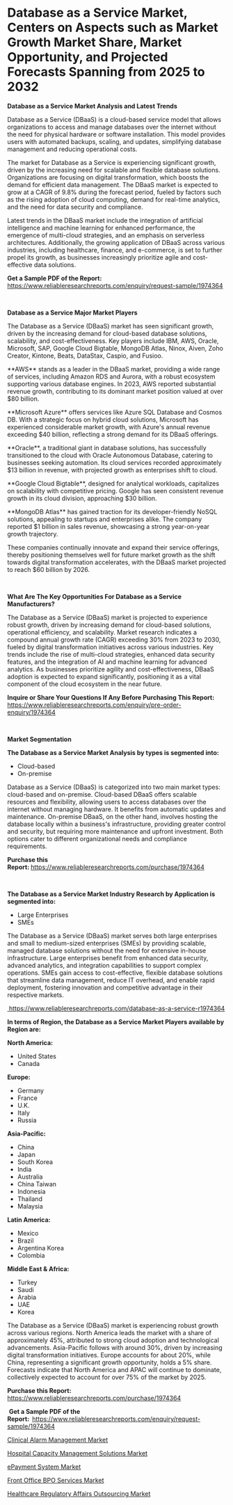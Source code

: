 <p><h1>Database as a Service Market, Centers on Aspects such as Market Growth Market Share, Market Opportunity, and Projected Forecasts Spanning from 2025 to 2032</h1></p><p><strong>Database as a Service Market Analysis and Latest Trends</strong></p>
<p><p>Database as a Service (DBaaS) is a cloud-based service model that allows organizations to access and manage databases over the internet without the need for physical hardware or software installation. This model provides users with automated backups, scaling, and updates, simplifying database management and reducing operational costs.</p><p>The market for Database as a Service is experiencing significant growth, driven by the increasing need for scalable and flexible database solutions. Organizations are focusing on digital transformation, which boosts the demand for efficient data management. The DBaaS market is expected to grow at a CAGR of 9.8% during the forecast period, fueled by factors such as the rising adoption of cloud computing, demand for real-time analytics, and the need for data security and compliance.</p><p>Latest trends in the DBaaS market include the integration of artificial intelligence and machine learning for enhanced performance, the emergence of multi-cloud strategies, and an emphasis on serverless architectures. Additionally, the growing application of DBaaS across various industries, including healthcare, finance, and e-commerce, is set to further propel its growth, as businesses increasingly prioritize agile and cost-effective data solutions.</p></p>
<p><strong>Get a Sample PDF of the Report:&nbsp;</strong> <a href="https://www.reliableresearchreports.com/enquiry/request-sample/1974364?utm_campaign=48&utm_medium=2&utm_source=Github&utm_content=ia&utm_term=10032025&utm_id=database-as-a-service">https://www.reliableresearchreports.com/enquiry/request-sample/1974364</a></p>
<p>&nbsp;</p>
<p><strong>Database as a Service Major Market Players</strong></p>
<p><p>The Database as a Service (DBaaS) market has seen significant growth, driven by the increasing demand for cloud-based database solutions, scalability, and cost-effectiveness. Key players include IBM, AWS, Oracle, Microsoft, SAP, Google Cloud Bigtable, MongoDB Atlas, Ninox, Aiven, Zoho Creator, Kintone, Beats, DataStax, Caspio, and Fusioo.</p><p>**AWS** stands as a leader in the DBaaS market, providing a wide range of services, including Amazon RDS and Aurora, with a robust ecosystem supporting various database engines. In 2023, AWS reported substantial revenue growth, contributing to its dominant market position valued at over $80 billion.</p><p>**Microsoft Azure** offers services like Azure SQL Database and Cosmos DB. With a strategic focus on hybrid cloud solutions, Microsoft has experienced considerable market growth, with Azure's annual revenue exceeding $40 billion, reflecting a strong demand for its DBaaS offerings.</p><p>**Oracle**, a traditional giant in database solutions, has successfully transitioned to the cloud with Oracle Autonomous Database, catering to businesses seeking automation. Its cloud services recorded approximately $13 billion in revenue, with projected growth as enterprises shift to cloud.</p><p>**Google Cloud Bigtable**, designed for analytical workloads, capitalizes on scalability with competitive pricing. Google has seen consistent revenue growth in its cloud division, approaching $30 billion.</p><p>**MongoDB Atlas** has gained traction for its developer-friendly NoSQL solutions, appealing to startups and enterprises alike. The company reported $1 billion in sales revenue, showcasing a strong year-on-year growth trajectory.</p><p>These companies continually innovate and expand their service offerings, thereby positioning themselves well for future market growth as the shift towards digital transformation accelerates, with the DBaaS market projected to reach $60 billion by 2026.</p></p>
<p>&nbsp;</p>
<p><strong>What Are The Key Opportunities For Database as a Service Manufacturers?</strong></p>
<p><p>The Database as a Service (DBaaS) market is projected to experience robust growth, driven by increasing demand for cloud-based solutions, operational efficiency, and scalability. Market research indicates a compound annual growth rate (CAGR) exceeding 30% from 2023 to 2030, fueled by digital transformation initiatives across various industries. Key trends include the rise of multi-cloud strategies, enhanced data security features, and the integration of AI and machine learning for advanced analytics. As businesses prioritize agility and cost-effectiveness, DBaaS adoption is expected to expand significantly, positioning it as a vital component of the cloud ecosystem in the near future.</p></p>
<p><strong>Inquire or Share Your Questions If Any Before Purchasing This Report:</strong> <a href="https://www.reliableresearchreports.com/enquiry/pre-order-enquiry/1974364?utm_campaign=48&utm_medium=2&utm_source=Github&utm_content=ia&utm_term=10032025&utm_id=database-as-a-service">https://www.reliableresearchreports.com/enquiry/pre-order-enquiry/1974364</a></p>
<p>&nbsp;</p>
<p><strong>Market Segmentation</strong></p>
<p><strong>The Database as a Service Market Analysis by types is segmented into:</strong></p>
<p><ul><li>Cloud-based</li><li>On-premise</li></ul></p>
<p><p>Database as a Service (DBaaS) is categorized into two main market types: cloud-based and on-premise. Cloud-based DBaaS offers scalable resources and flexibility, allowing users to access databases over the internet without managing hardware. It benefits from automatic updates and maintenance. On-premise DBaaS, on the other hand, involves hosting the database locally within a business's infrastructure, providing greater control and security, but requiring more maintenance and upfront investment. Both options cater to different organizational needs and compliance requirements.</p></p>
<p><strong>Purchase this Report:&nbsp;</strong><a href="https://www.reliableresearchreports.com/purchase/1974364?utm_campaign=48&utm_medium=2&utm_source=Github&utm_content=ia&utm_term=10032025&utm_id=database-as-a-service">https://www.reliableresearchreports.com/purchase/1974364</a></p>
<p>&nbsp;</p>
<p><strong>The Database as a Service Market Industry Research by Application is segmented into:</strong></p>
<p><ul><li>Large Enterprises</li><li>SMEs</li></ul></p>
<p><p>The Database as a Service (DBaaS) market serves both large enterprises and small to medium-sized enterprises (SMEs) by providing scalable, managed database solutions without the need for extensive in-house infrastructure. Large enterprises benefit from enhanced data security, advanced analytics, and integration capabilities to support complex operations. SMEs gain access to cost-effective, flexible database solutions that streamline data management, reduce IT overhead, and enable rapid deployment, fostering innovation and competitive advantage in their respective markets.</p></p>
<p><a href="https://www.reliableresearchreports.com/database-as-a-service-r1974364?utm_campaign=48&utm_medium=2&utm_source=Github&utm_content=ia&utm_term=10032025&utm_id=database-as-a-service">&nbsp;https://www.reliableresearchreports.com/database-as-a-service-r1974364</a></p>
<p><strong>In terms of Region, the Database as a Service Market Players available by Region are:</strong></p>
<p>
    <p> <strong> North America: </strong>
        <ul>
            <li>United States</li>
            <li>Canada</li>
        </ul>
        </p> 
    <p> <strong> Europe: </strong>
        <ul>
            <li>Germany</li>
            <li>France</li>
            <li>U.K.</li>
            <li>Italy</li>
            <li>Russia</li>
        </ul>
        </p> 
    <p> <strong> Asia-Pacific: </strong>
        <ul>
            <li>China</li>
            <li>Japan</li>
            <li>South Korea</li>
            <li>India</li>
            <li>Australia</li>
            <li>China Taiwan</li>
            <li>Indonesia</li>
            <li>Thailand</li>
            <li>Malaysia</li>
        </ul>
        </p> 
    <p> <strong> Latin America: </strong>
        <ul>
            <li>Mexico</li>
            <li>Brazil</li>
            <li>Argentina Korea</li>
            <li>Colombia</li>
        </ul>
        </p> 
    <p> <strong> Middle East & Africa: </strong>
        <ul>
            <li>Turkey</li>
            <li>Saudi</li>
            <li>Arabia</li>
            <li>UAE</li>
            <li>Korea</li>
        </ul>
    </p>
    </p>
<p><p>The Database as a Service (DBaaS) market is experiencing robust growth across various regions. North America leads the market with a share of approximately 45%, attributed to strong cloud adoption and technological advancements. Asia-Pacific follows with around 30%, driven by increasing digital transformation initiatives. Europe accounts for about 20%, while China, representing a significant growth opportunity, holds a 5% share. Forecasts indicate that North America and APAC will continue to dominate, collectively expected to account for over 75% of the market by 2025.</p></p>
<p><strong>Purchase this Report: </strong><a href="https://www.reliableresearchreports.com/purchase/1974364?utm_campaign=48&utm_medium=2&utm_source=Github&utm_content=ia&utm_term=10032025&utm_id=database-as-a-service">https://www.reliableresearchreports.com/purchase/1974364</a></p>
<p>&nbsp;<strong>Get a Sample PDF of the Report:&nbsp;&nbsp;</strong><a href="https://www.reliableresearchreports.com/enquiry/request-sample/1974364?utm_campaign=48&utm_medium=2&utm_source=Github&utm_content=ia&utm_term=10032025&utm_id=database-as-a-service">https://www.reliableresearchreports.com/enquiry/request-sample/1974364</a></p>
<p><strong></strong></p>
<p><p><a href="https://github.com/kimanyuzuga/Market-Research-Report-List-1/blob/main/clinical-alarm-management-market.md?utm_campaign=48&utm_medium=2&utm_source=Github&utm_content=ia&utm_term=10032025&utm_id=database-as-a-service">Clinical Alarm Management Market</a></p><p><a href="https://github.com/berkemiars2j/Market-Research-Report-List-1/blob/main/hospital-capacity-management-solutions-market.md?utm_campaign=48&utm_medium=2&utm_source=Github&utm_content=ia&utm_term=10032025&utm_id=database-as-a-service">Hospital Capacity Management Solutions Market</a></p><p><a href="https://github.com/hutchkloor4x/Market-Research-Report-List-1/blob/main/epayment-system-market.md?utm_campaign=48&utm_medium=2&utm_source=Github&utm_content=ia&utm_term=10032025&utm_id=database-as-a-service">ePayment System Market</a></p><p><a href="https://github.com/lalkobrinarb/Market-Research-Report-List-1/blob/main/front-office-bpo-services-market.md?utm_campaign=48&utm_medium=2&utm_source=Github&utm_content=ia&utm_term=10032025&utm_id=database-as-a-service">Front Office BPO Services Market</a></p><p><a href="https://github.com/variothonia/Market-Research-Report-List-1/blob/main/healthcare-regulatory-affairs-outsourcing-market.md?utm_campaign=48&utm_medium=2&utm_source=Github&utm_content=ia&utm_term=10032025&utm_id=database-as-a-service">Healthcare Regulatory Affairs Outsourcing Market</a></p></p>